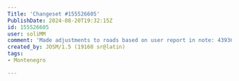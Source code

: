 ```yaml
---
Title: 'Changeset #155526605'
PublishDate: 2024-08-20T19:32:15Z
id: 155526605
user: soliMM
comment: 'Made adjustments to roads based on user report in note: 4393600'
created_by: JOSM/1.5 (19160 sr@latin)
tags:
- Montenegro

---
```


